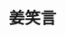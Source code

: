 ---
title: "姜笑言"
photo: "https://jiangxy-0987.github.io/JiangXY.github.io/images/jxy.png"
position: "教职工"
category: "教职工"
description: "机器人工程师<br>
              研究方向：手术机器人，手术导航<br>
              邮箱：xyjiang44@gmail.com"
---